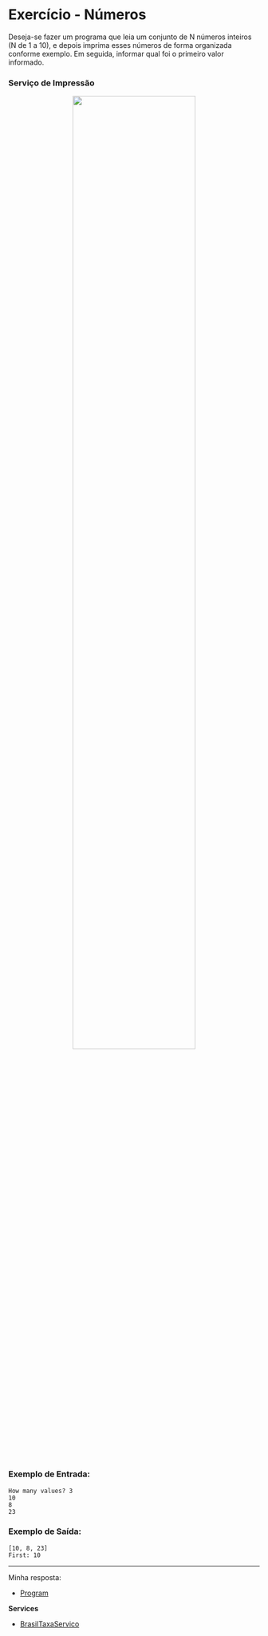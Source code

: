 # Exercício - Números

Deseja-se fazer um programa que leia um conjunto de N números inteiros (N de
1 a 10), e depois imprima esses números de forma organizada conforme
exemplo. Em seguida, informar qual foi o primeiro valor informado.

### Serviço de Impressão

<p align="center">
  <img src="https://github.com/JonathanBarr0s/Udemy-CSharp/assets/132490863/44ac4c75-78cd-4144-838e-38bf487a2efe" width= 70%>
</p>

### Exemplo de Entrada:

```
How many values? 3
10
8
23
```

### Exemplo de Saída:

```
[10, 8, 23]
First: 10
```

---

Minha resposta:

- [Program](https://github.com/JonathanBarr0s/Udemy-CSharp/blob/main/01.%20Programa%C3%A7%C3%A3o%20Orientada%20a%20Objetos/07.%20Interfaces/00.%20Sistema%20de%20Loca%C3%A7%C3%A3o/SistemaDeLocacao/SistemaDeLocacao/Program.cs)

**Services**
- [BrasilTaxaServico](https://github.com/JonathanBarr0s/Udemy-CSharp/blob/main/01.%20Programa%C3%A7%C3%A3o%20Orientada%20a%20Objetos/07.%20Interfaces/00.%20Sistema%20de%20Loca%C3%A7%C3%A3o/SistemaDeLocacao/SistemaDeLocacao/Services/BrasilTaxaServico.cs)